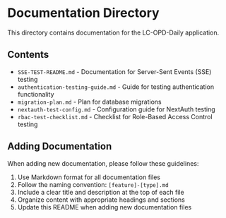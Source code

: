 # Documentation Directory

This directory contains documentation for the LC-OPD-Daily application.

## Contents

- `SSE-TEST-README.md` - Documentation for Server-Sent Events (SSE) testing
- `authentication-testing-guide.md` - Guide for testing authentication functionality
- `migration-plan.md` - Plan for database migrations
- `nextauth-test-config.md` - Configuration guide for NextAuth testing
- `rbac-test-checklist.md` - Checklist for Role-Based Access Control testing

## Adding Documentation

When adding new documentation, please follow these guidelines:

1. Use Markdown format for all documentation files
2. Follow the naming convention: `[feature]-[type].md`
3. Include a clear title and description at the top of each file
4. Organize content with appropriate headings and sections
5. Update this README when adding new documentation files
